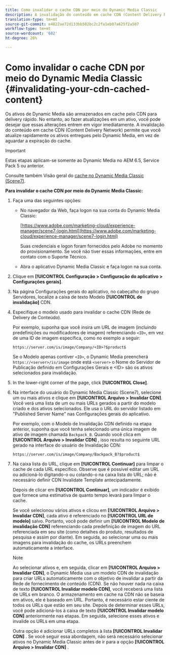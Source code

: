 ```yaml
---
title: Como invalidar o cache CDN por meio do Dynamic Media Classic
description: A invalidação do conteúdo em cache CDN (Content Delivery Network) permite que você atualize rapidamente os ativos entregues pelo Dynamic Media, em vez de aguardar a expiração do cache.
translation-type: tm+mt
source-git-commit: e4822ae72d133bb502bc2c2fa1eb07a625f2a507
workflow-type: tm+mt
source-wordcount: '682'
ht-degree: 26%

---
```



# Como invalidar o cache CDN por meio do Dynamic Media Classic {#invalidating-your-cdn-cached-content}

Os ativos de Dynamic Media são armazenados em cache pelo CDN para delivery rápido. No entanto, ao fazer atualizações em um ativo, você pode desejar que essas alterações entrem em vigor imediatamente. A invalidação do conteúdo em cache CDN (Content Delivery Network) permite que você atualize rapidamente os ativos entregues pelo Dynamic Media, em vez de aguardar a expiração do cache.

>[!IMPORTANT]
>
>Estas etapas aplicam-se somente ao Dynamic Media no AEM 6.5, Service Pack 5 ou anterior. <!-- If you are using Dynamic Media in AEM as a Cloud Service, [use the new steps found here](/help/assets/invalidate-cdn-cache-dynamic-media.md). -->

Consulte também Visão geral do [cache no Dynamic Media Classic (Scene7)](https://helpx.adobe.com/experience-manager/scene7/kb/base/caching-questions/scene7-caching-overview.html).

**Para invalidar o cache CDN por meio do Dynamic Media Classic:**

1. Faça uma das seguintes opções:

   * No navegador da Web, faça logon na sua conta do Dynamic Media Classic:

      [https://www.adobe.com/marketing-cloud/experience-manager/scene7-login.html](https://www.adobe.com/marketing-cloud/experience-manager/scene7-login.html)

      Suas credenciais e logon foram fornecidos pelo Adobe no momento do provisionamento. Se você não tiver essas informações, entre em contato com o Suporte Técnico.

   * Abra o aplicativo Dynamic Media Classic e faça logon na sua conta.

1. Clique em **[!UICONTROL Configuração > Configuração do aplicativo > Configurações gerais]**.
1. Na página Configurações gerais do aplicativo, no cabeçalho do grupo Servidores, localize a caixa de texto Modelo **[!UICONTROL de invalidação]** CDN.

1. Especifique o modelo usado para invalidar o cache CDN (Rede de Delivery de Conteúdo).

   Por exemplo, suponha que você insira um URL de imagem (incluindo predefinições ou modificadores de imagem) referenciando `<ID>`, em vez de uma ID de imagem específica, como no exemplo a seguir:

   `https://server.com/is/image/Company/<ID>?$product$`

   Se o Modelo apenas contiver `<ID>`, o Dynamic Media preencherá `https://<server>/is/image` onde está `<server>` o Nome do Servidor de Publicação definido em Configurações Gerais e &lt;ID> são os ativos selecionados para invalidação.

1. In the lower-right corner of the page, click **[!UICONTROL Close]**.
1. Na interface do usuário do Dynamic Media Classic (Scene7), selecione um ou mais ativos e clique em **[!UICONTROL Arquivo > Invalidar CDN]**. Você verá uma lista de um ou mais URLs gerados a partir do modelo criado e dos ativos selecionados. Ele usa o URL do servidor listado em &quot;Published Server Name&quot; nas Configurações gerais do aplicativo.

   Por exemplo, com o Modelo de Invalidação CDN definido na etapa anterior, suponha que você tenha selecionado uma única imagem de ativo de imagem chamada `Backpack_B`. Quando você clica em **[!UICONTROL Arquivo > Invalidar CDN]** , isso resulta no seguinte URL gerado na interface do usuário de Invalidação CDN:

   `https://server.com/is/image/Company/Backpack_B?$product$`

1. Na caixa lista do URL, clique em **[!UICONTROL Continuar]** para limpar o cache de cada URL específico. Observe que é possível editar um URL ou adicioná-lo digitando-o ou colando-o na caixa lista do URL; não é necessário definir CDN Invalidate Template antecipadamente.

   Depois de clicar em **[!UICONTROL Continuar]**, um indicador é exibido que fornece uma estimativa de quanto tempo levará para limpar o cache.

   Se você selecionou vários ativos e clicou em **[!UICONTROL Arquivo > Invalidar CDN]**, cada ativo é referenciado no **[!UICONTROL URL de modelo]** salvo. Portanto, você pode definir um **[!UICONTROL Modelo de invalidação CDN]** referenciando cada predefinição de imagem do URL referenciada em seu site (como detalhes do produto, resultados de pesquisa e assim por diante). Em seguida, ao selecionar uma ou mais imagens para invalidação do cache, os URLs preenchem automaticamente a interface.

   >[!NOTE]
   >
   >Ao selecionar ativos e, em seguida, clicar em **[!UICONTROL Arquivo > Invalidar CDN]**, o Dynamic Media usa um modelo CDN de invalidação para criar URLs automaticamente com o objetivo de invalidar a partir da Rede de fornecimento de conteúdo (CDN). Se não houver nada na caixa de texto **[!UICONTROL Invalidar modelo CDN]**, você receberá uma lista de URLs em branco. O armazenamento em cache na CDN não se baseia em ativos, ele é baseado em URL. Portanto, é necessário estar ciente de todos os URLs que estão em seu site. Depois de determinar esses URLs, você pode adicioná-los à caixa de texto **[!UICONTROL Invalidar modelo CDN]** anteriormente nas etapas. Em seguida, selecione esses ativos e invalide os URLs em uma etapa.
   >
   >Outra opção é adicionar URLs completos à lista **[!UICONTROL Invalidar CDN]** . Se você seguir essa abordagem, não será necessário selecionar ativos no Dynamic Media Classic antes de ir para a opção **[!UICONTROL Arquivo > Invalidar CDN]** .

